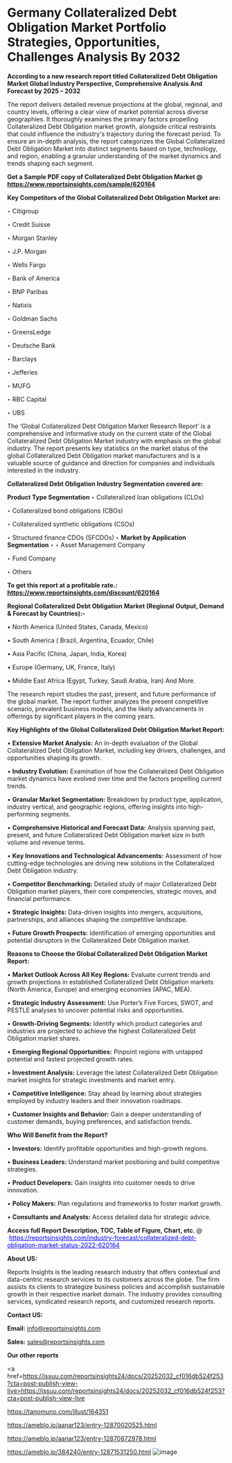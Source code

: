# Germany Collateralized Debt Obligation Market Portfolio Strategies, Opportunities, Challenges Analysis By 2032

<strong>According to a new research report titled Collateralized Debt Obligation Market Global Industry Perspective, Comprehensive Analysis And Forecast by 2025 – 2032</strong>

The report delivers detailed revenue projections at the global, regional, and country levels, offering a clear view of market potential across diverse geographies. It thoroughly examines the primary factors propelling Collateralized Debt Obligation market growth, alongside critical restraints that could influence the industry's trajectory during the forecast period. To ensure an in-depth analysis, the report categorizes the Global Collateralized Debt Obligation Market into distinct segments based on type, technology, and region, enabling a granular understanding of the market dynamics and trends shaping each segment.

<strong>Get a Sample PDF copy of Collateralized Debt Obligation Market </strong><strong>@<a href=https://www.reportsinsights.com/sample/620164 style=color:#0000ff;> https://www.reportsinsights.com/sample/620164</a></strong></font>

<strong>Key Competitors of the Global Collateralized Debt Obligation Market are:</strong>

‣ Citigroup

‣ Credit Suisse

‣ Morgan Stanley

‣ J.P. Morgan

‣ Wells Fargo

‣ Bank of America

‣ BNP Paribas

‣ Natixis

‣ Goldman Sachs

‣ GreensLedge

‣ Deutsche Bank

‣ Barclays

‣ Jefferies

‣ MUFG

‣ RBC Capital

‣ UBS

The ‘Global Collateralized Debt Obligation Market Research Report’ is a comprehensive and informative study on the current state of the Global Collateralized Debt Obligation Market industry with emphasis on the global industry. The report presents key statistics on the market status of the global Collateralized Debt Obligation market manufacturers and is a valuable source of guidance and direction for companies and individuals interested in the industry.

<strong>Collateralized Debt Obligation Industry Segmentation covered are:</strong>

<strong>Product Type Segmentation</strong>
‣
Collateralized loan obligations (CLOs)

‣ Collateralized bond obligations (CBOs)

‣ Collateralized synthetic obligations (CSOs)

‣ Structured finance CDOs (SFCDOs)
‣ 
<strong>Market by Application Segmentation</strong>
‣
‣  Asset Management Company

‣ Fund Company

‣ Others

<strong>To get this report at a profitable rate.: <a href=https://www.reportsinsights.com/discount/620164 style=color:#0000ff;>https://www.reportsinsights.com/discount/620164</a></strong></font>

<strong>Regional Collateralized Debt Obligation Market (Regional Output, Demand &amp; Forecast by Countries):-</strong>

• North America (United States, Canada, Mexico)

• South America ( Brazil, Argentina, Ecuador, Chile)

• Asia Pacific (China, Japan, India, Korea)

• Europe (Germany, UK, France, Italy)

• Middle East Africa (Egypt, Turkey, Saudi Arabia, Iran) And More.

The research report studies the past, present, and future performance of the global market. The report further analyzes the present competitive scenario, prevalent business models, and the likely advancements in offerings by significant players in the coming years.

<strong>Key Highlights of the Global Collateralized Debt Obligation Market Report:</strong>

• <strong>Extensive Market Analysis:</strong> An in-depth evaluation of the Global Collateralized Debt Obligation Market, including key drivers, challenges, and opportunities shaping its growth.

• <strong>Industry Evolution:</strong> Examination of how the Collateralized Debt Obligation market dynamics have evolved over time and the factors propelling current trends.

• <strong>Granular Market Segmentation:</strong> Breakdown by product type, application, industry vertical, and geographic regions, offering insights into high-performing segments.

• <strong>Comprehensive Historical and Forecast Data:</strong> Analysis spanning past, present, and future Collateralized Debt Obligation market size in both volume and revenue terms.

• <strong>Key Innovations and Technological Advancements:</strong> Assessment of how cutting-edge technologies are driving new solutions in the Collateralized Debt Obligation industry.

• <strong>Competitor Benchmarking:</strong> Detailed study of major Collateralized Debt Obligation market players, their core competencies, strategic moves, and financial performance.

• <strong>Strategic Insights:</strong> Data-driven insights into mergers, acquisitions, partnerships, and alliances shaping the competitive landscape.

• <strong>Future Growth Prospects:</strong> Identification of emerging opportunities and potential disruptors in the Collateralized Debt Obligation market.

<strong>Reasons to Choose the Global Collateralized Debt Obligation Market Report:</strong>

• <strong>Market Outlook Across All Key Regions:</strong> Evaluate current trends and growth projections in established Collateralized Debt Obligation markets (North America, Europe) and emerging economies (APAC, MEA).

• <strong>Strategic Industry Assessment:</strong> Use Porter’s Five Forces, SWOT, and PESTLE analyses to uncover potential risks and opportunities.

• <strong>Growth-Driving Segments:</strong> Identify which product categories and industries are projected to achieve the highest Collateralized Debt Obligation market shares.

• <strong>Emerging Regional Opportunities:</strong> Pinpoint regions with untapped potential and fastest projected growth rates.

• <strong>Investment Analysis:</strong> Leverage the latest Collateralized Debt Obligation market insights for strategic investments and market entry.

• <strong>Competitive Intelligence:</strong> Stay ahead by learning about strategies employed by industry leaders and their innovation roadmaps.

• <strong>Customer Insights and Behavior:</strong> Gain a deeper understanding of customer demands, buying preferences, and satisfaction trends.

<strong>Who Will Benefit from the Report?</strong>

• <strong>Investors:</strong> Identify profitable opportunities and high-growth regions.

• <strong>Business Leaders:</strong> Understand market positioning and build competitive strategies.

• <strong>Product Developers:</strong> Gain insights into customer needs to drive innovation.

• <strong>Policy Makers:</strong> Plan regulations and frameworks to foster market growth.

• <strong>Consultants and Analysts:</strong> Access detailed data for strategic advice.
</ul>
<strong>Access full Report Description, TOC, Table of Figure, Chart, etc. </strong>@  <a href=https://reportsinsights.com/industry-forecast/collateralized-debt-obligation-market-status-2022-620164 style=color:#0000ff;>https://reportsinsights.com/industry-forecast/collateralized-debt-obligation-market-status-2022-620164</a></font>

<strong><strong>About US</strong>:</strong>

Reports Insights is the leading research industry that offers contextual and data-centric research services to its customers across the globe. The firm assists its clients to strategize business policies and accomplish sustainable growth in their respective market domain. The industry provides consulting services, syndicated research reports, and customized research reports.

<strong>Contact US:</strong>

<p class=""""><b>Email:</b> <a href=mailto:info@reportsinsights.com>info@reportsinsights.com</a></p>
<p class=""""><b>Sales:</b> <a href=mailto:sales@reportsinsights.com>sales@reportsinsights.com</a></p>

<strong>Our other reports</strong>

<a href=https://issuu.com/reportsinsights24/docs/20252032_cf016db524f253?cta=post-publish-view-live>https://issuu.com/reportsinsights24/docs/20252032_cf016db524f253?cta=post-publish-view-live</a>

<a href=https://tanomuno.com/illust/164351>https://tanomuno.com/illust/164351</a>

<a href=https://ameblo.jp/aanar123/entry-12870020525.html>https://ameblo.jp/aanar123/entry-12870020525.html</a>

<a href=https://ameblo.jp/aanar123/entry-12870872978.html>https://ameblo.jp/aanar123/entry-12870872978.html</a>

<a href=https://ameblo.jp/384240/entry-12871531250.html>https://ameblo.jp/384240/entry-12871531250.html</a>
![image](https://github.com/user-attachments/assets/ebaf5a88-1f9e-4f65-8f36-49fb9192c824)
